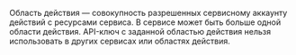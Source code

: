 Область действия — совокупность разрешенных сервисному аккаунту действий с ресурсами сервиса. В сервисе может быть больше одной области действия. API-ключ с заданной областью действия нельзя использовать в других сервисах или областях действия.